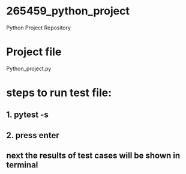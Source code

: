 # 265459_python_project
Python Project Repository

# Project file
  Python_project.py

# steps to run test file: 

##  1.  pytest -s
##  2.  press enter 
##  next the results of test cases will be shown in terminal
